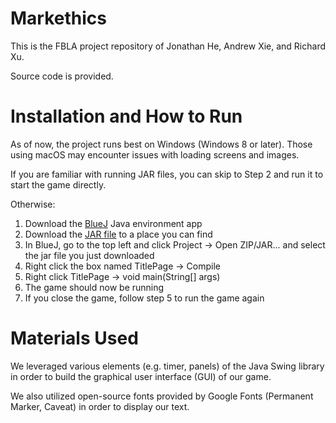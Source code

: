 # Markethics
This is the FBLA project repository of Jonathan He, Andrew Xie, and Richard Xu. 

Source code is provided. 

# Installation and How to Run 
As of now, the project runs best on Windows (Windows 8 or later). Those using macOS may encounter issues with loading screens and images. 

If you are familiar with running JAR files, you can skip to Step 2 and run it to start the game directly.

Otherwise:
1. Download the [BlueJ](https://www.bluej.org/) Java environment app
2. Download the [JAR file](https://github.com/4dalols/Markethics/raw/refs/heads/main/Markethics%20JAR.jar) to a place you can find
3. In BlueJ, go to the top left and click Project -> Open ZIP/JAR... and select the jar file you just downloaded
4. Right click the box named TitlePage -> Compile
5. Right click TitlePage -> void main(String[] args)
6. The game should now be running
7. If you close the game, follow step 5 to run the game again

# Materials Used
We leveraged various elements (e.g. timer, panels) of the Java Swing library in order to build the graphical user interface (GUI) of our game.

We also utilized open-source fonts provided by Google Fonts (Permanent Marker, Caveat) in order to display our text.
